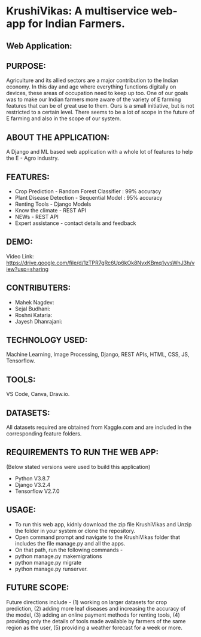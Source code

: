 # KrushiVikas: A multiservice web-app for Indian Farmers. 
## Web Application: 

## PURPOSE:

Agriculture and its allied sectors are a major contribution to the Indian economy. In this day and age where everything functions digitally on devices, these areas of occupation need to keep up too. One of our goals was to make our Indian farmers more aware of the variety of E farming features that can be of great use to them. Ours is a small initiative, but is not restricted to a certain level. There seems to be a lot of scope in the future of E farming and also in the scope of our system.

## ABOUT THE APPLICATION:

A Django and ML based web application with a whole lot of features to help the E - Agro industry.

## FEATURES:

- Crop Prediction - Random Forest Classifier : 99% accuracy
- Plant Disease Detection - Sequential Model : 95% accuracy
- Renting Tools - Django Models
- Know the climate - REST API
- NEWs - REST API
- Expert assistance - contact details and feedback

## DEMO:

Video Link: https://drive.google.com/file/d/1zTPR7gRc6Up6kOk8NvxKBmq1yvsWnJ3h/view?usp=sharing

## CONTRIBUTERS:

- Mahek Nagdev:
- Sejal Budhani:
- Roshni Kataria:
- Jayesh Dhanrajani:

## TECHNOLOGY USED:

Machine Learning,
Image Processing,
Django, REST APIs,
HTML, CSS, JS,
Tensorflow.

## TOOLS:

VS Code,
Canva,
Draw.io.

## DATASETS:

All datasets required are obtained from Kaggle.com and are included in the corresponding feature folders. 

## REQUIREMENTS TO RUN THE WEB APP:

(Below stated versions were used to build this application)
- Python V3.8.7
- Django V3.2.4
- Tensorflow V2.7.0

## USAGE:

- To run this web app, kidnly download the zip file KrushiVikas and Unzip the folder in your system or clone the repository.
- Open command prompt and navigate to the KrushiVikas folder that includes the file manage.py and all the apps.
- On that path, run the following commands - 
- python manage.py makemigrations
- python manage.py migrate
- python manage.py runserver.

## FUTURE SCOPE:

Future directions include - 
(1) working on larger datasets for crop prediction, 
(2) adding more leaf diseases and increasing the accuracy of the model, 
(3) adding an online payment methods for renting tools, 
(4) providing only the details of tools made available by farmers of the same region as the user, 
(5) providing a weather forecast for a week or more.

